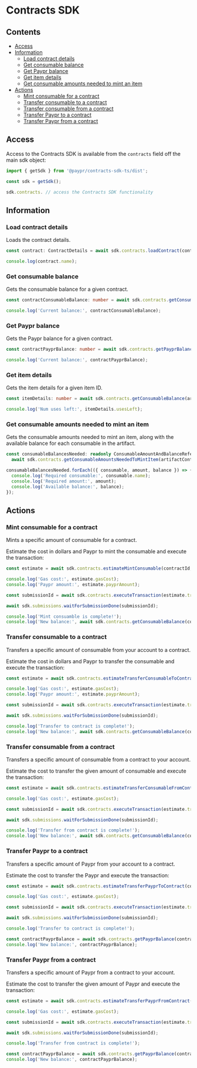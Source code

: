 # Contracts SDK

## Contents

- [Access](#access)
- [Information](#information)
  - [Load contract details](#load-contract-details)
  - [Get consumable balance](#get-consumable-balance)
  - [Get Paypr balance](#get-paypr-balance)
  - [Get item details](#get-item-details)
  - [Get consumable amounts needed to mint an item](#get-consumable-amounts-needed-to-mint-an-item)
- [Actions](#actions)
  - [Mint consumable for a contract](#mint-consumable-for-a-contract)
  - [Transfer consumable to a contract](#transfer-consumable-to-a-contract)
  - [Transfer consumable from a contract](#transfer-consumable-from-a-contract)
  - [Transfer Paypr to a contract](#transfer-paypr-to-a-contract)
  - [Transfer Paypr from a contract](#transfer-paypr-from-a-contract)

## Access

Access to the Contracts SDK is available from the `contracts` field off the main
sdk object:

```typescript
import { getSdk } from '@paypr/contracts-sdk-ts/dist';

const sdk = getSdk();

sdk.contracts. // access the Contracts SDK functionality
```

## Information

### Load contract details

Loads the contract details.

```typescript
const contract: ContractDetails = await sdk.contracts.loadContract(contractId);

console.log(contract.name);
```

### Get consumable balance

Gets the consumable balance for a given contract.

```typescript
const contractConsumableBalance: number = await sdk.contracts.getConsumableBalance(contractId, consumableContractId);

console.log('Current balance:', contractConsumableBalance);
```

### Get Paypr balance

Gets the Paypr balance for a given contract.

```typescript
const contractPayprBalance: number = await sdk.contracts.getPayprBalance(contractId);

console.log('Current balance:', contractPayprBalance);
```

### Get item details

Gets the item details for a given item ID.

```typescript
const itemDetails: number = await sdk.contracts.getConsumableBalance(artifactContractId, itemId);

console.log('Num uses left:', itemDetails.usesLeft);
```

### Get consumable amounts needed to mint an item

Gets the consumable amounts needed to mint an item, along with the available balance for each consumable in the artifact.

```typescript
const consumableBalancesNeeded: readonly ConsumableAmountAndBalanceReference[] =
  await sdk.contracts.getConsumableAmountsNeededToMintItem(artifactContractId);

consumableBalancesNeeded.forEach(({ consumable, amount, balance }) => {
  console.log('Required consumable:', consumable.name);
  console.log('Required amount:', amount);
  console.log('Available balance:', balance);
});
```

## Actions

### Mint consumable for a contract

Mints a specific amount of consumable for a contract.

Estimate the cost in dollars and Paypr to mint the consumable and execute the transaction:

```typescript
const estimate = await sdk.contracts.estimateMintConsumable(contractId, consumableContractId, amount);

console.log('Gas cost:', estimate.gasCost);
console.log('Paypr amount:', estimate.payprAmount);

const submissionId = await sdk.contracts.executeTransaction(estimate.transactionRequest);

await sdk.submissions.waitForSubmissionDone(submissionId);

console.log('Mint consuamble is complete!');
console.log('New balance:', await sdk.contracts.getConsumableBalance(contractId, consumableContractId));
```

### Transfer consumable to a contract

Transfers a specific amount of consumable from your account to a contract.

Estimate the cost in dollars and Paypr to transfer the consumable and execute the transaction:

```typescript
const estimate = await sdk.contracts.estimateTransferConsumableToContract(contractId, consumableContractId, amount);

console.log('Gas cost:', estimate.gasCost);
console.log('Paypr amount:', estimate.payprAmount);

const submissionId = await sdk.contracts.executeTransaction(estimate.transactionRequest);

await sdk.submissions.waitForSubmissionDone(submissionId);

console.log('Transfer to contract is complete!');
console.log('New balance:', await sdk.contracts.getConsumableBalance(contractId, consumableContractId));
```

### Transfer consumable from a contract

Transfers a specific amount of consumable from a contract to your account.

Estimate the cost to transfer the given amount of consumable and execute the transaction:

```typescript
const estimate = await sdk.contracts.estimateTransferConsumableFromContract(contractId, consumableContractId, amount);

console.log('Gas cost:', estimate.gasCost);

const submissionId = await sdk.contracts.executeTransaction(estimate.transactionRequest);

await sdk.submissions.waitForSubmissionDone(submissionId);

console.log('Transfer from contract is complete!');
console.log('New balance:', await sdk.contracts.getConsumableBalance(contractId, consumableContractId));
```

### Transfer Paypr to a contract

Transfers a specific amount of Paypr from your account to a contract.

Estimate the cost to transfer the Paypr and execute the transaction:

```typescript
const estimate = await sdk.contracts.estimateTransferPayprToContract(contractId, amount);

console.log('Gas cost:', estimate.gasCost);

const submissionId = await sdk.contracts.executeTransaction(estimate.transactionRequest);

await sdk.submissions.waitForSubmissionDone(submissionId);

console.log('Transfer to contract is complete!');

const contractPayprBalance = await sdk.contracts.getPayprBalance(contractId);
console.log('New balance:', contractPayprBalance);
```

### Transfer Paypr from a contract

Transfers a specific amount of Paypr from a contract to your account.

Estimate the cost to transfer the given amount of Paypr and execute the transaction:

```typescript
const estimate = await sdk.contracts.estimateTransferPayprFromContract(contractId, amount);

console.log('Gas cost:', estimate.gasCost);

const submissionId = await sdk.contracts.executeTransaction(estimate.transactionRequest);

await sdk.submissions.waitForSubmissionDone(submissionId);

console.log('Transfer from contract is complete!');

const contractPayprBalance = await sdk.contracts.getPayprBalance(contractId);
console.log('New balance:', contractPayprBalance);
```
